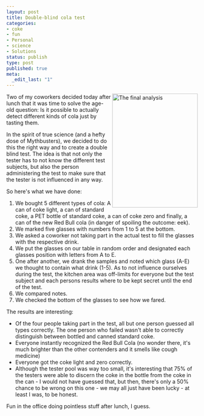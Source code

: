 ```yaml
---
layout: post
title: Double-blind cola test
categories:
- coke
- fun
- Personal
- science
- Solutions
status: publish
type: post
published: true
meta:
  _edit_last: "1"
---
```

<a href="http://www.gnegg.ch/wp-content/uploads/2009/03/blah.jpg"><img  title="Double blind cola test" align="right" src="http://www.gnegg.ch/wp-content/uploads/2009/03/blah-225x300.jpg" alt="The final analysis" width="225" height="300" /></a>

Two of my coworkers decided today after lunch that it was time to solve the age-old question: Is it possible to actually detect different kinds of cola just by tasting them.

In the spirit of true science (and a hefty dose of Mythbusters), we decided to do this the right way and to create a double blind test. The idea is that not only the tester has to not know the different test subjects, but also the person administering the test to make sure that the tester is not influenced in any way.

So here's what we have done:
<ol>
	<li>We bought 5 different types of cola: A can of coke light, a can of standard coke, a PET bottle of standard coke, a can of coke zero and finally, a can of the new Red Bull cola (in danger of spoiling the outcome: eek).</li>
	<li>We marked five glasses with numbers from 1 to 5 at the bottom.</li>
	<li>We asked a coworker not taking part in the actual test to fill the glasses with the respective drink.</li>
	<li>We put the glasses on our table in random order and designated each glasses position with letters from A to E.</li>
	<li>One after another, we drank the samples and noted which glass (A-E) we thought to contain what drink (1-5). As to not influence ourselves during the test, the kitchen area was off-limits for everyone but the test subject and each persons results where to be kept secret until the end of the test.</li>
	<li>We compared notes.</li>
	<li>We checked the bottom of the glasses to see how we fared.</li>
</ol>
The results are interesting:
<ul>
	<li>Of the four people taking part in the test, all but one person guessed all types correctly. The one person who failed wasn't able to correctly distinguish between bottled and canned standard coke.</li>
	<li>Everyone instantly recognized the Red Bull Cola (no wonder there, it's much brighter than the other contenders and it smells like cough medicine)</li>
	<li>Everyone got the coke light and zero correctly.</li>
	<li>Although the tester pool was way too small, it's interesting that 75% of the testers were able to discern the coke in the bottle from the coke in the can - I would not have guessed that, but then, there's only a 50% chance to be wrong on this one - we may all just have been lucky - at least I was, to be honest.</li>
</ul>
Fun in the office doing pointless stuff after lunch, I guess.
